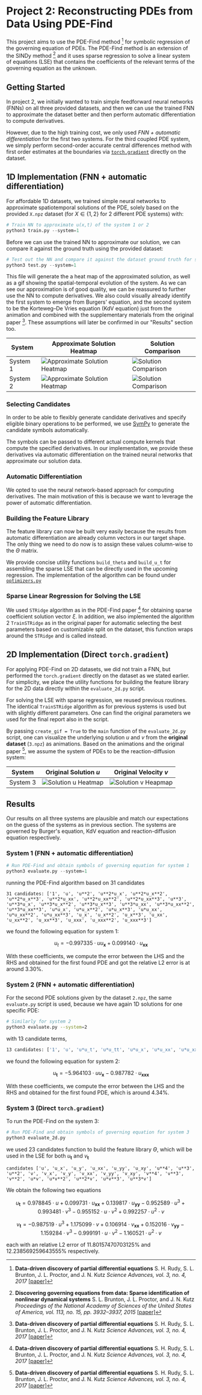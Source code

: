 # Project 2: Reconstructing PDEs from Data Using PDE-Find

This project aims to use the PDE-Find method [^1] for symbolic regression of the governing equation of PDEs. The PDE-Find method is an extension of the SINDy method [^2] and it uses sparse regression to solve a linear system of equations (LSE) that contains the coefficients of the relevant terms of the governing equation as the unknown.

## Getting Started

In project 2, we initially wanted to train simple feedforward neural networks (FNNs) on all three provided datasets, and then we can use the trained FNN to approximate the dataset better and then perform automatic differentiation to compute derivatives.

However, due to the high training cost, we only used *FNN + automatic differentiation* for the first two systems. For the third coupled PDE system, we simply perform second-order accurate central differences method with first order estimates at the boundaries via [`torch.gradient`](https://pytorch.org/docs/stable/generated/torch.gradient.html) directly on the dataset.

## 1D Implementation (FNN + automatic differentiation)

For affordable 1D datasets, we trained simple neural networks to approximate spatiotemporal solutions of the PDE, solely based on the provided `X.npz` dataset (for $X \in \{1,2\}$ for $2$ different PDE systems) with:

```python
# Train NN to approximate u(x,t) of the system 1 or 2
python3 train.py --system=1
```

Before we can use the trained NN to approximate our solution, we can compare it against the ground truth using the provided dataset:

```python
# Test out the NN and compare it against the dataset ground truth for system 1 or 2
python3 test.py --system=1
```

This file will generate the a heat map of the approximated solution, as well as a gif showing the spatial-temporal evolution of the system. As we can see our approximation is of good quality, we can be reassured to further use the NN to compute derivatives. We also could visually already identify the first system to emerge from Burgers' equation, and the second system to be the Korteweg–De Vries equation (KdV equation) just from the animation and combined with the supplementary materials from the original paper [^1]. These assumptions will later be confirmed in our "Results" section too.


| System | Approximate Solution Heatmap | Solution Comparison |
| --- | --- | --- |
| System 1 | ![Approximate Solution Heatmap](results/system_1/approximate_sol_heatmap.png) | ![Solution Comparison](results/system_1/solution_comparison.gif) |
| System 2 | ![Approximate Solution Heatmap](results/system_2/approximate_sol_heatmap.png) | ![Solution Comparison](results/system_2/solution_comparison.gif) |

### Selecting Candidates

In order to be able to flexibly generate candidate derivatives and specify eligible binary operations to be performed, we use [SymPy](https://www.sympy.org/en/index.html) to generate the candidate symbols automatically.

The symbols can be passed to different actual compute kernels that compute the specified derivatives. In our implementation, we provide these derivatives via automatic differentiation on the trained neural networks that approximate our solution data.

### Automatic Differentiation

We opted to use the neural network-based approach for computing derivatives. The main motivation of this is because we want to leverage the power of automatic differentiation.

### Building the Feature Library

The feature library can now be built very easily because the results from automatic differentiation are already column vectors in our target shape. The only thing we need to do now is to assign these values column-wise to the $\Theta$ matrix.

We provide concise utility functions `build_theta` and `build_u_t` for assembling the sparse LSE that can be directly used in the upcoming regression. The implementation of the algorithm can be found under [`optimizers.py`](https://github.com/youwuyou/AISE/blob/main/project_2/optimizers.py)

### Sparse Linear Regression for Solving the LSE

We used `STRidge` algorithm as in the PDE-Find paper [^1] for obtaining sparse coefficient solution vector $\xi$. In addition, we also implemented the algorithm 2 `TrainSTRidge` as in the original paper for automatic selecting the best parameters based on customizable split on the dataset, this function wraps around the `STRidge` and is called instead.

## 2D Implementation (Direct `torch.gradient`)

For applying PDE-Find on 2D datasets, we did not train a FNN, but performed the `torch.gradient` directly on the dataset as we stated earlier. For simplicity, we place the utility functions for building the feature library for the 2D data directly within the `evaluate_2d.py` script.

For solving the LSE with sparse regression, we reused previous routines. The identical `TrainSTRidge` algorithm as for previous systems is used but with slightly different parameters. One can find the original parameters we used for the final report also in the script.

By passing `create_gif = True` to the `main` function of the `evaluate_2d.py` script, one can visualize the underlying solution $u$ and $v$ from the **original dataset** (`3.npz`) as animations. Based on the animations and the original paper [^1], we assume the system of PDEs to be the reaction-diffusion system:

| System | Original Solution $u$ | Original Velocity $v$ |
| --- | --- | --- |
| System 3 | ![Solution u Heatmap](results/system_3/original_data_u.gif) | ![Solution v Heapmap](results/system_3/original_data_v.gif) |

## Results

Our results on all three systems are plausible and match our expectations on the guess of the systems as in previous section. The systems are governed by Burger's equation, KdV equation and reaction-diffusion equation respectively.

### System 1 (FNN + automatic differentiation)

```python
# Run PDE-Find and obtain symbols of governing equation for system 1
python3 evaluate.py --system=1
```

running the PDE-Find algorithm based on 31 candidates

```
31 candidates: ['1', 'u', 'u**2', 'u**2*u_x', 'u**2*u_x**2', 'u**2*u_x**3', 'u**2*u_xx', 'u**2*u_xx**2', 'u**2*u_xx**3', 'u**3', 'u**3*u_x', 'u**3*u_x**2', 'u**3*u_x**3', 'u**3*u_xx', 'u**3*u_xx**2', 'u**3*u_xx**3', 'u*u_x', 'u*u_x**2', 'u*u_x**3', 'u*u_xx', 'u*u_xx**2', 'u*u_xx**3', 'u_x', 'u_x**2', 'u_x**3', 'u_xx', 'u_xx**2', 'u_xx**3', 'u_xxx', 'u_xxx**2', 'u_xxx**3']
```

we found the following equation for system 1:

$$u_t = -0.997335 \cdot u u_\mathbf{x} + 0.099140 \cdot u_\mathbf{x x} $$

With these coefficients, we compute the error between the LHS and the RHS and obtained for the first found PDE and got the relative L2 error is at around 3.30%.


### System 2 (FNN + automatic differentiation)

For the second PDE solutions given by the dataset `2.npz`, the same `evaluate.py` script is used, because we have again 1D solutions for one specific PDE:

```bash
# Similarly for system 2
python3 evaluate.py --system=2
```
with 13 candidate terms,

```bash
13 candidates: ['1', 'u', 'u*u_t', 'u*u_tt', 'u*u_x', 'u*u_xx', 'u*u_xxx', 'u_t*u_x', 'u_tt', 'u_tt*u_xx', 'u_x', 'u_xx', 'u_xxx']
```

we found the following equation for system 2:

$$
u_\mathbf{t} = -5.964103 \cdot u u_\mathbf{x} -0.987782 \cdot u_\mathbf{xxx}
$$

With these coefficients, we compute the error between the LHS and the RHS and obtained for the first found PDE, which is around 4.34%.

### System 3 (Direct `torch.gradient`)

To run the PDE-Find on the system 3:

```python
# Run PDE-Find and obtain symbols of governing equation for system 3
python3 evaluate_2d.py
```

we used 23 candidates function to build the feature library $\Theta$, which will be used in the LSE for both $u_\mathbf{t}$ and $v_\mathbf{t}$

```
candidates ['u', 'u_x', 'u_y', 'u_xx', 'u_yy', 'u_xy', 'u**4', 'u**3', 'u**2', 'v', 'v_x', 'v_y', 'v_xx', 'v_yy', 'v_xy', 'v**4', 'v**3', 'v**2', 'u*v', 'u*v**2', 'u**2*v', 'u*v**3', 'u**3*v']
```

We obtain the following two equations

$$
u_\mathbf{t} = 0.978845 \cdot u + 0.099731 \cdot u_{\mathbf{xx}} + 0.139817 \cdot u_{\mathbf{yy}} - 0.952589 \cdot u^3 + 0.993481 \cdot v^3 - 0.955152 \cdot u \cdot v^2 + 0.992257 \cdot u^2 \cdot v
$$

$$
v_\mathbf{t} = -0.987519 \cdot u^3 + 1.175099 \cdot v + 0.106914 \cdot v_{\mathbf{xx}} + 0.152016 \cdot v_{\mathbf{yy}} - 1.159284 \cdot v^3 - 0.999191 \cdot u \cdot v^2 - 1.160521 \cdot u^2 \cdot v
$$

each with an relative L2 error of $11.80157470703125$% and $12.238569259643555$% respectively.


[^1]: **Data-driven discovery of partial differential equations**
    S. H. Rudy, S. L. Brunton, J. L. Proctor, and J. N. Kutz
    *Science Advances, vol. 3, no. 4, 2017*
    [[paper]](https://arxiv.org/abs/1609.06401)
 

[^2]: **Discovering governing equations from data: Sparse identification of nonlinear dynamical systems**
    S. L. Brunton, J. L. Proctor, and J. N. Kutz
    *Proceedings of the National Academy of Sciences of the United States of America, vol. 113, no. 15, pp. 3932–3937, 2015*
    [[paper]](https://arxiv.org/abs/1509.03580)